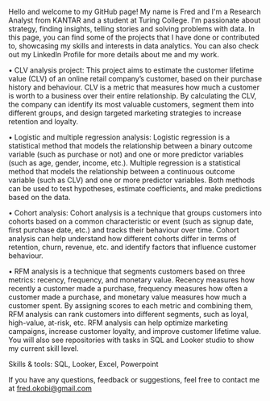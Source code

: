 
Hello and welcome to my GitHub page!
My name is Fred and I'm a Research Analyst from KANTAR and a student at Turing College. I'm passionate about strategy, finding insights, telling stories and solving problems with data.
In this page, you can find some of the projects that I have done or contributed to, showcasing my skills and interests in data analytics. You can also check out my LinkedIn Profile for more details about me and my work.

• CLV analysis project: This project aims to estimate the customer lifetime value (CLV) of an online retail company’s customer, based on their purchase history and behaviour. CLV is a metric that measures how much a customer is worth to a business over their entire relationship. By calculating the CLV, the company can identify its most valuable customers, segment them into different groups, and design targeted marketing strategies to increase retention and loyalty.

• Logistic and multiple regression analysis: Logistic regression is a statistical method that models the relationship between a binary outcome variable (such as purchase or not) and one or more predictor variables (such as age, gender, income, etc.). Multiple regression is a statistical method that models the relationship between a continuous outcome variable (such as CLV) and one or more predictor variables. Both methods can be used to test hypotheses, estimate coefficients, and make predictions based on the data.

• Cohort analysis: Cohort analysis is a technique that groups customers into cohorts based on a common characteristic or event (such as signup date, first purchase date, etc.) and tracks their behaviour over time. Cohort analysis can help understand how different cohorts differ in terms of retention, churn, revenue, etc. and identify factors that influence customer behaviour.

• RFM analysis is a technique that segments customers based on three metrics: recency, frequency, and monetary value. Recency measures how recently a customer made a purchase, frequency measures how often a customer made a purchase, and monetary value measures how much a customer spent. By assigning scores to each metric and combining them, RFM analysis can rank customers into different segments, such as loyal, high-value, at-risk, etc. RFM analysis can help optimize marketing campaigns, increase customer loyalty, and improve customer lifetime value.
You will also see repositories with tasks in SQL and Looker studio to show my current skill level.

Skills & tools:
SQL, Looker, Excel, Powerpoint

If you have any questions, feedback or suggestions, feel free to contact me at fred.okobi@gmail.com
